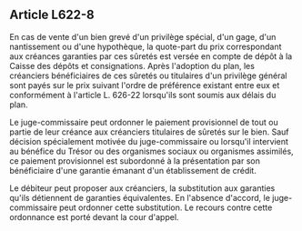 Article L622-8
----
En cas de vente d'un bien grevé d'un privilège spécial, d'un gage, d'un
nantissement ou d'une hypothèque, la quote-part du prix correspondant aux
créances garanties par ces sûretés est versée en compte de dépôt à la Caisse des
dépôts et consignations. Après l'adoption du plan, les créanciers bénéficiaires
de ces sûretés ou titulaires d'un privilège général sont payés sur le prix
suivant l'ordre de préférence existant entre eux et conformément à l'article L.
626-22 lorsqu'ils sont soumis aux délais du plan.

Le juge-commissaire peut ordonner le paiement provisionnel de tout ou partie de
leur créance aux créanciers titulaires de sûretés sur le bien. Sauf décision
spécialement motivée du juge-commissaire ou lorsqu'il intervient au bénéfice du
Trésor ou des organismes sociaux ou organismes assimilés, ce paiement
provisionnel est subordonné à la présentation par son bénéficiaire d'une
garantie émanant d'un établissement de crédit.

Le débiteur peut proposer aux créanciers, la substitution aux garanties qu'ils
détiennent de garanties équivalentes. En l'absence d'accord, le juge-commissaire
peut ordonner cette substitution. Le recours contre cette ordonnance est porté
devant la cour d'appel.
